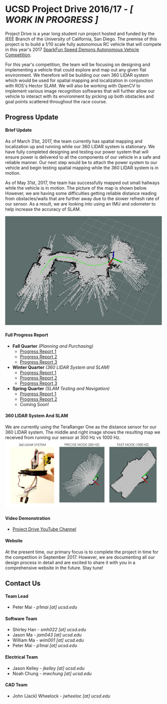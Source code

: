 # UCSD Project Drive 2016/17 *- [ WORK IN PROGRESS ]*

Project Drive is a year long student run project hosted and funded by the IEEE Branch of the
University of California, San Diego. The premise of this project is to build a 1/10 scale fully
autonomous RC vehicle that will compete in this year's 2017
[SparkFun Speed Demons Autonomous Vehicle Competition](https://avc.sparkfun.com/2017).

For this year's competition, the team will be focusing on designing and implementing a vehicle that
could explore and map out any given flat environment. We therefore will be building our own 360
LIDAR system which would be used for spatial mapping and localization in conjunction with ROS's Hector
SLAM. We will also be working with OpenCV to implement various image recognition softwares that will
further allow our vehicle to interact with its environment by picking up both obstacles and goal
points scattered throughout the race course.

## Progress Update

#### Brief Update
As of March 31st, 2017, the team currently has spatial mapping and localization up and running while our
360 LIDAR system is stationary. We have fully completed designing and testing our power system that will
ensure power is delivered to all the components of our vehicle in a safe and reliable manner.
Our next step would be to attach the power system  to our vehicle and begin testing spatial
mapping while the 360 LIDAR system is in motion.

As of May 31st, 2017, the team has successfully mapped out small hallways while
the vehicle is in motion. The picture of the map is shown below. However, we are
having some difficulties getting reliable distance reading from obstacles/walls
that are further away due to the slower refresh rate of our sensor. As a result,
we are looking into using an IMU and odometer to help increase the accuracy of
SLAM.

![PICTURE](/doc/SLAM_Small_Hallways.png?raw=true)

#### Full Progress Report
* **Fall Quarter** *(Planning and Purchasing)*
  * [Progress Report 1](https://drive.google.com/file/d/0B6vZS7zdEvhlTzF2VnpMY3hNbzQ/view?usp=sharing)
  * [Progress Report 2](https://drive.google.com/file/d/0B6vZS7zdEvhldlNMaVBBRTlmUGM/view?usp=sharing)
  * [Progress Report 3](https://drive.google.com/file/d/0B6vZS7zdEvhlRmlscWU4UElNekU/view?usp=sharing)
* **Winter Quarter** *(360 LIDAR System and SLAM)*
  * [Progress Report 1](https://drive.google.com/file/d/0B6CW6u5gBz_JWEdfUGZqalpqN0E/view?usp=sharing)
  * [Progress Report 2](https://drive.google.com/file/d/0B6CW6u5gBz_JWXpjdWFvQ19TdEk/view?usp=sharing)
  * [Progress Report 3](https://drive.google.com/file/d/0B6CW6u5gBz_JcG5YcWlhSWw2ZGM/view?usp=sharing)
* **Spring Quarter** *(SLAM Testing and Navigation)*
  * [Progress Report 1](https://drive.google.com/file/d/0B6CW6u5gBz_JOVlabW1iZTRVNjA/view?usp=sharing)
  * [Progress Report 2](https://drive.google.com/file/d/0B6CW6u5gBz_JZG1KNmNDZWJFdlE/view?usp=sharing)
  * Coming Soon!

#### 360 LIDAR System And SLAM
We are currently using the TeraRanger One as the distance sensor for our 360 LIDAR system. The middle
and right image shows the resulting map we received from running our sensor at 300 Hz vs 1000 Hz.
![PICTURE](/doc/SensorWithSLAM.png?raw=true)

#### Video Demonstration
* [Project Drive YouTube Channel](https://www.youtube.com/channel/UCB0ZOK4_Kh5uYzQzQ6bU9nQ)

#### Website
At the present time, our primary focus is to complete the project in time for the competition in
September 2017. However, we are documenting all our design process in detail and are excited to share
it with you in a comprehensive website in the future. Stay tune!

## Contact Us
#### Team Lead

* Peter Mai - *p1mai [at] ucsd.edu*

#### Software Team
* Shirley Han - *smh022 [at] ucsd.edu*
* Jason Ma - *jam043 [at] ucsd.edu*
* William Ma - *wim001 [at] ucsd.edu*
* Peter Mai - *p1mai [at] ucsd.edu*

#### Electrical Team
* Jason Kelley - *jkelley [at] ucsd.edu*
* Noah Chung - *mwchung [at] ucsd.edu*

#### CAD Team
* John (Jack) Wheelock - *jwheeloc [at] ucsd.edu*
